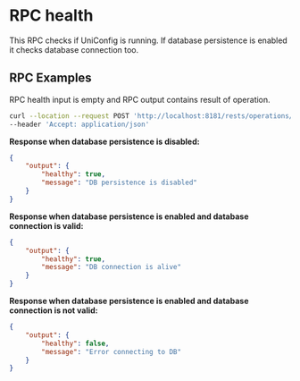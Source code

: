 # RPC health

This RPC checks if UniConfig is running. If database persistence is
enabled it checks database connection too.

## RPC Examples

RPC health input is empty and RPC output contains result of operation.

```bash RPC Request
curl --location --request POST 'http://localhost:8181/rests/operations/uniconfig-manager:health' \
--header 'Accept: application/json'
```

**Response when database persistence is disabled:**

```json RPC Response, Status: 200
{
    "output": {
        "healthy": true,
        "message": "DB persistence is disabled"
    }
}
```

**Response when database persistence is enabled and database connection is valid:**

```json RPC Response, Status: 200
{
    "output": {
        "healthy": true,
        "message": "DB connection is alive"
    }
}
```

**Response when database persistence is enabled and database connection is not valid:**


```json RPC Response, Status: 200
{
    "output": {
        "healthy": false,
        "message": "Error connecting to DB"
    }
}
```
